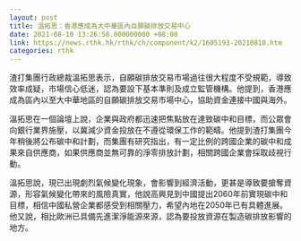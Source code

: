 ```yaml
---
layout: post
title: 溫拓思：香港應成為大中華區內自願碳排放交易中心
date: 2021-08-10 13:26:58.000000000 +08:00
link: https://news.rthk.hk/rthk/ch/component/k2/1605193-20210810.htm
categories: rthk
---
```


渣打集團行政總裁溫拓思表示，自願碳排放交易市場過往很大程度不受規範，導致效率成疑，市場信心低迷，認為要設下基本準則及成立監管機構。他提到，香港應成為區內以至大中華地區的自願碳排放交易市場中心，協助資金連接中國與海外。

溫拓思在一個論壇上說，企業與政府都迅速把焦點放在達致碳中和目標，而公眾會向銀行業界施壓，以冀減少資金投放在不遵從環保工作的範疇。他提到渣打集團今年稍後將公布碳中和計劃，而集團有研究指出，有一定比例的跨國企業的碳中和成果來自供應商，如果供應商並無可靠的淨零排放計劃，相關跨國企業會採取歧視行動。

溫拓思說，現已出現劇烈氣候變化現象，會影響到經濟活動，更甚是導致要搶奪資源，形容氣候變化帶來的風險真實，他說高興見到中國提出2060年前實現碳中和目標，相信中國私營企業都感受到相關壓力，希望內地在2050年已有具體進展。他又說，相比歐洲已具備先進潔淨能源來源，認為要投放資源在製造碳排放影響的地方。
